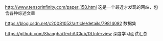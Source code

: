 http://www.tensorinfinity.com/paper_158.html
这是一个最近才发现的网站，包含各种综述文章

https://blog.csdn.net/c20081052/article/details/79814082
数据集

https://github.com/ShanghaiTechAIClub/DLInterview
深度学习面试汇总
